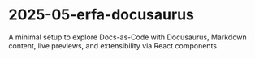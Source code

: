 # 2025-05-erfa-docusaurus
A minimal setup to explore Docs-as-Code with Docusaurus, Markdown content, live previews, and extensibility via React components.
